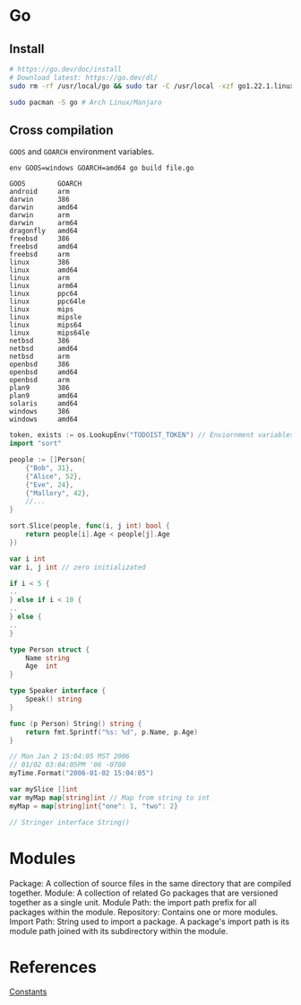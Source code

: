 # Go

## Install

```sh
# https://go.dev/doc/install
# Download latest: https://go.dev/dl/
sudo rm -rf /usr/local/go && sudo tar -C /usr/local -xzf go1.22.1.linux-amd64.tar.gz

sudo pacman -S go # Arch Linux/Manjaro
```

## Cross compilation

`GOOS` and `GOARCH` environment variables.

```
env GOOS=windows GOARCH=amd64 go build file.go
```

```
GOOS        GOARCH
android     arm
darwin      386
darwin      amd64
darwin      arm
darwin      arm64
dragonfly   amd64
freebsd     386
freebsd     amd64
freebsd     arm
linux       386
linux       amd64
linux       arm
linux       arm64
linux       ppc64
linux       ppc64le
linux       mips
linux       mipsle
linux       mips64
linux       mips64le
netbsd      386
netbsd      amd64
netbsd      arm
openbsd     386
openbsd     amd64
openbsd     arm
plan9       386
plan9       amd64
solaris     amd64
windows     386
windows     amd64
```

```go
token, exists := os.LookupEnv("TODOIST_TOKEN") // Enviornment variables
import "sort"

people := []Person{
	{"Bob", 31},
	{"Alice", 52},
	{"Eve", 24},
	{"Mallory", 42},
	//...
}

sort.Slice(people, func(i, j int) bool {
	return people[i].Age < people[j].Age
})

var i int
var i, j int // zero initializated

if i < 5 {
..
} else if i < 10 {
..
} else {
..
}

type Person struct {
    Name string
    Age  int
}

type Speaker interface {
    Speak() string
}

func (p Person) String() string {
    return fmt.Sprintf("%s: %d", p.Name, p.Age)
}

// Mon Jan 2 15:04:05 MST 2006
// 01/02 03:04:05PM '06 -0700
myTime.Format("2006-01-02 15:04:05")

var mySlice []int
var myMap map[string]int // Map from string to int
myMap = map[string]int{"one": 1, "two": 2}

// Stringer interface String()

```


# Modules

Package: A collection of source files in the same directory that are compiled together.
Module: A collection of related Go packages that are versioned together as a single unit.
Module Path: the import path prefix for all packages within the module.
Repository: Contains one or more modules.
Import Path: String used to import a package. A package's import path is its module path joined with its subdirectory within the module.

# References

[Constants](https://go.dev/blog/constants#)
